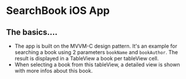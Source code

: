 # SearchBook iOS App

## The basics....
- The app is built on the MVVM-C design pattern. It's an example for searching a book using 2 parameters `bookName` and `bookAuthor`.
The result is displayed in a TableView a book per tableView cell.
- When selecting a book from this tableView, a detailed view is shown with more infos about this book.
